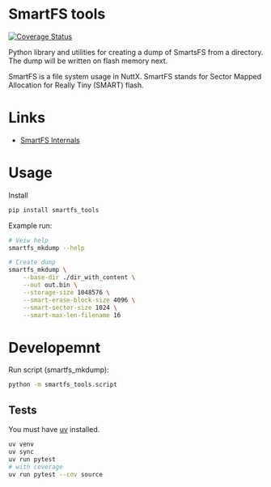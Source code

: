 # SmartFS tools

[![Coverage Status](https://coveralls.io/repos/github/shizacat/smartfs-tools/badge.svg?branch=main)](https://coveralls.io/github/shizacat/smartfs-tools?branch=main)

Python library and utilities for creating a dump of SmartsFS from a directory. The dump will be written on flash memory next.

SmartFS is a file system usage in NuttX. SmartFS stands for Sector Mapped Allocation for Really Tiny (SMART) flash.


# Links

- [SmartFS Internals](https://cwiki.apache.org/confluence/display/NUTTX/SmartFS+Internals)

# Usage

Install
```bash
pip install smartfs_tools
```

Example run:
```bash
# Veiw help
smartfs_mkdump --help

# Create dump
smartfs_mkdump \
    --base-dir ./dir_with_content \
    --out out.bin \
    --storage-size 1048576 \
    --smart-erase-block-size 4096 \
    --smart-sector-size 1024 \
    --smart-max-len-filename 16
```

# Developemnt

Run script (smartfs_mkdump):
```bash
python -m smartfs_tools.script
```

## Tests

You must have [uv](https://docs.astral.sh/uv/) installed.

```bash
uv venv
uv sync
uv run pytest
# with coverage
uv run pytest --cov source
```
